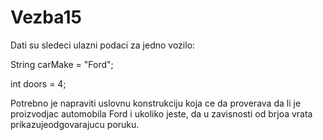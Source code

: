 # Vezba15

Dati su sledeci ulazni podaci za jedno vozilo:

String carMake = "Ford";

int doors = 4;

Potrebno je napraviti uslovnu konstrukciju koja ce da proverava da li je proizvodjac automobila Ford i ukoliko jeste, da u zavisnosti od brjoa vrata prikazujeodgovarajucu poruku.
